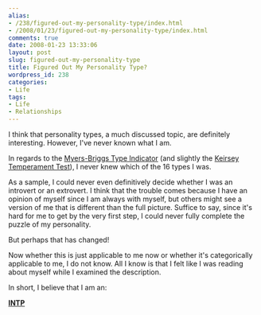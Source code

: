 ```yaml
---
alias:
- /238/figured-out-my-personality-type/index.html
- /2008/01/23/figured-out-my-personality-type/index.html
comments: true
date: 2008-01-23 13:33:06
layout: post
slug: figured-out-my-personality-type
title: Figured Out My Personality Type?
wordpress_id: 238
categories:
- Life
tags:
- Life
- Relationships
---
```


I think that personality types, a much discussed topic, are definitely interesting.  However, I've never known what I am.

In regards to the [Myers-Briggs Type Indicator](http://en.wikipedia.org/wiki/Myers-Briggs_Type_Indicator) (and slightly the [Keirsey Temperament Test](http://en.wikipedia.org/wiki/Keirsey_Temperament_Sorter)), I never knew which of the 16 types I was.

As a sample, I could never even definitively decide whether I was an introvert or an extrovert.  I think that the trouble comes because I have an opinion of myself since I am always with myself, but others might see a version of me that is different than the full picture.  Suffice to say, since it's hard for me to get by the very first step, I could never fully complete the puzzle of my personality.

But perhaps that has changed!

Now whether this is just applicable to me now or whether it's categorically applicable to me, I do not know.  All I know is that I felt like I was reading about myself while I examined the description.

In short, I believe that I am an: 

**[INTP](http://en.wikipedia.org/wiki/INTP)**
